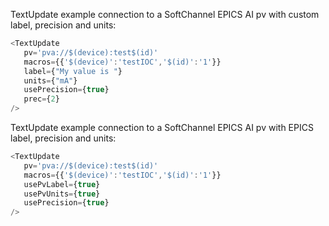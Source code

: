 

TextUpdate example connection to a SoftChannel EPICS AI pv with custom label, precision and units:

```js
<TextUpdate  
   pv='pva://$(device):test$(id)'
   macros={{'$(device)':'testIOC','$(id)':'1'}}
   label={"My value is "}
   units={"mA"}
   usePrecision={true}
   prec={2}
/>
```

TextUpdate example connection to a SoftChannel EPICS AI pv with EPICS label, precision and units:

```js
<TextUpdate  
   pv='pva://$(device):test$(id)'
   macros={{'$(device)':'testIOC','$(id)':'1'}}
   usePvLabel={true}
   usePvUnits={true}
   usePrecision={true}
/>
```
